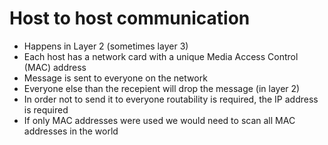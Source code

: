 # Host to host communication

- Happens in Layer 2 (sometimes layer 3)
- Each host has a network card with a unique Media Access Control (MAC) address
- Message is sent to everyone on the network
- Everyone else than the recepient will drop the message (in layer 2)
- In order not to send it to everyone routability is required, the IP address is required
- If only MAC addresses were used we would need to scan all MAC addresses in the world


